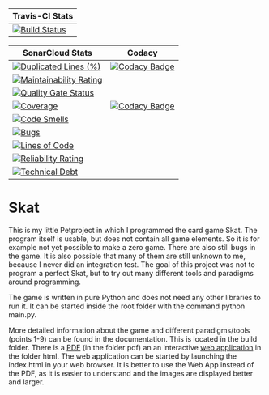 | Travis-CI Stats                                                                                                           |
|---------------------------------------------------------------------------------------------------------------------------|
| [![Build Status](https://travis-ci.com/PascalStehling/Skat.svg?branch=master)](https://travis-ci.com/PascalStehling/Skat) |

| SonarCloud Stats                                                                                                                                                                                | Codacy                                                                                                                                                                                                                                                           |
|-------------------------------------------------------------------------------------------------------------------------------------------------------------------------------------------------|------------------------------------------------------------------------------------------------------------------------------------------------------------------------------------------------------------------------------------------------------------------|
| [![Duplicated Lines (%)](https://sonarcloud.io/api/project_badges/measure?project=PascalStehling_Skat&metric=duplicated_lines_density)](https://sonarcloud.io/dashboard?id=PascalStehling_Skat) | [![Codacy Badge](https://api.codacy.com/project/badge/Grade/cf576258965a46e1a65b4567d2f62757)](https://www.codacy.com/manual/PascalStehling/Skat?utm_source=github.com&amp;utm_medium=referral&amp;utm_content=PascalStehling/Skat&amp;utm_campaign=Badge_Grade) |
| [![Maintainability Rating](https://sonarcloud.io/api/project_badges/measure?project=PascalStehling_Skat&metric=sqale_rating)](https://sonarcloud.io/dashboard?id=PascalStehling_Skat)           |                                                                                                                                                                                                                                                                  |
| [![Quality Gate Status](https://sonarcloud.io/api/project_badges/measure?project=PascalStehling_Skat&metric=alert_status)](https://sonarcloud.io/dashboard?id=PascalStehling_Skat)              |                                                                                                                                                                                                                                                                  |
| [![Coverage](https://sonarcloud.io/api/project_badges/measure?project=PascalStehling_Skat&metric=coverage)](https://sonarcloud.io/dashboard?id=PascalStehling_Skat)                             | [![Codacy Badge](https://api.codacy.com/project/badge/Coverage/cf576258965a46e1a65b4567d2f62757)](https://www.codacy.com/manual/PascalStehling/Skat?utm_source=github.com&utm_medium=referral&utm_content=PascalStehling/Skat&utm_campaign=Badge_Coverage)       |
| [![Code Smells](https://sonarcloud.io/api/project_badges/measure?project=PascalStehling_Skat&metric=code_smells)](https://sonarcloud.io/dashboard?id=PascalStehling_Skat)                       |                                                                                                                                                                                                                                                                  |
| [![Bugs](https://sonarcloud.io/api/project_badges/measure?project=PascalStehling_Skat&metric=bugs)](https://sonarcloud.io/dashboard?id=PascalStehling_Skat)                                     |                                                                                                                                                                                                                                                                  |
| [![Lines of Code](https://sonarcloud.io/api/project_badges/measure?project=PascalStehling_Skat&metric=ncloc)](https://sonarcloud.io/dashboard?id=PascalStehling_Skat)                           |                                                                                                                                                                                                                                                                  |
| [![Reliability Rating](https://sonarcloud.io/api/project_badges/measure?project=PascalStehling_Skat&metric=reliability_rating)](https://sonarcloud.io/dashboard?id=PascalStehling_Skat)         |                                                                                                                                                                                                                                                                  |
| [![Technical Debt](https://sonarcloud.io/api/project_badges/measure?project=PascalStehling_Skat&metric=sqale_index)](https://sonarcloud.io/dashboard?id=PascalStehling_Skat)                    |                                                                                                                                                                                                                                                                  |

# Skat

This is my little Petproject in which I programmed the card game Skat. The program itself is usable, but does not contain all game elements. So it is for example not yet possible to make a zero game. There are also still bugs in the game. It is also possible that many of them are still unknown to me, because I never did an integration test. The goal of this project was not to program a perfect Skat, but to try out many different tools and paradigms around programming.

The game is written in pure Python and does not need any other libraries to run it. It can be started inside the root folder with the command python main.py.

More detailed information about the game and different paradigms/tools (points 1-9) can be found in the documentation. This is located in the build folder. There is a [PDF](build/pdf/SWE-Skat.pdf) (in the folder pdf) an an interactive [web application](build/html) in the folder html. The web application can be started by launching the index.html in your web browser. It is better to use the Web App instead of the PDF, as it is easier to understand and the images are displayed better and larger.
